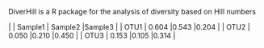 DiverHill is a R package for the analysis of diversity based on Hill numbers

|       | Sample1 | Sample2 |Sample3  |
| OTU1  | 0.604   |0.543    |0.204    |
| OTU2  | 0.050   |0.210    |0.450    |
| OTU3  | 0.153   |0.105    |0.314    |
